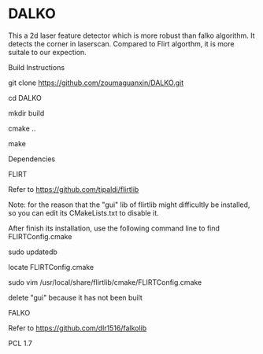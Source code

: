 # DALKO
This a 2d laser feature detector which is more robust than falko algorithm. It detects the corner in laserscan. 
Compared to Flirt algorthm, it is more suitale to our expection.



Build Instructions

git clone https://github.com/zoumaguanxin/DALKO.git

cd DALKO

mkdir build

cmake ..

make



Dependencies

FLIRT

Refer to https://github.com/tipaldi/flirtlib

Note: for the reason that the "gui" lib of flirtlib might difficultly be installed, so you can edit its CMakeLists.txt to disable it.

After finish its installation, use the following command line to find FLIRTConfig.cmake

sudo updatedb

locate FLIRTConfig.cmake

sudo vim /usr/local/share/flirtlib/cmake/FLIRTConfig.cmake

delete "gui" because it has not been built


FALKO

Refer to https://github.com/dlr1516/falkolib

PCL 1.7

